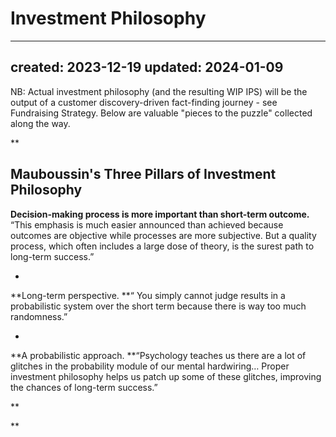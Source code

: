 # Investment Philosophy

---
created: 2023-12-19
updated: 2024-01-09
---

NB: Actual investment philosophy (and the resulting WIP IPS) will be the output of a customer discovery-driven fact-finding journey - see Fundraising Strategy. Below are valuable "pieces to the puzzle" collected along the way.

**

Mauboussin's Three Pillars of Investment Philosophy
- 
**Decision-making process is more important than short-term outcome.** “This emphasis is much easier announced than achieved because outcomes are objective while processes are more subjective. But a quality process, which often includes a large dose of theory, is the surest path to long-term success.”

- 
**Long-term perspective. **“ You simply cannot judge results in a probabilistic system over the short term because there is way too much randomness.”

- 
**A probabilistic approach. **“Psychology teaches us there are a lot of glitches in the probability module of our mental hardwiring… Proper investment philosophy helps us patch up some of these glitches, improving the chances of long-term success.”

**

**